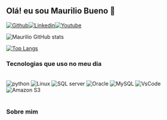 ## Olá! eu sou Maurilio Bueno 👋

[![Github](https://img.shields.io/badge/GitHub-100000?style=for-the-badge&logo=github&logoColor=white)](https://github.com/Buenomaurilio)[![Linkedin](https://img.shields.io/badge/LinkedIn-0077B5?style=for-the-badge&logo=linkedin&logoColor=white)](https://www.linkedin.com/in/maurilio-bueno/)[![Youtube](https://img.shields.io/badge/YouTube-FF0000?style=for-the-badge&logo=youtube&logoColor=white)](https://www.youtube.com/watch?v=Vze5eXdcMfk)

![Maurilio GitHub stats](https://github-readme-stats.vercel.app/api?username=Buenomaurilio&show_icons=true&theme=dark)

[![Top Langs](https://github-readme-stats.vercel.app/api/top-langs/?username=Buenomaurilio&layout=compact)](https://github.com/Buenomaurilio/github-readme-stats)

### Tecnologias que uso no meu dia


<div style='display: inline_block'><br/>
<img align='center' alt='python' src='https://img.shields.io/badge/Python-3776AB?style=for-the-badge&logo=python&logoColor=white'/>
<img align='center' alt='Linux' src='https://img.shields.io/badge/Linux-FCC624?style=for-the-badge&logo=linux&logoColor=black'/>
<img align='center' alt='SQL server' src='https://img.shields.io/badge/Microsoft_SQL_Server-CC2927?style=for-the-badge&logo=microsoft-sql-server&logoColor=white'/>
<img align='center' alt='Oracle' src='https://img.shields.io/badge/Oracle-F80000?style=for-the-badge&logo=Oracle&logoColor=white'/>
<img align='center' alt='MySQL' src='https://img.shields.io/badge/MySQL-00000F?style=for-the-badge&logo=mysql&logoColor=white'/>
<img align='center' alt='VsCode' src='https://img.shields.io/badge/Visual_Studio_Code-0078D4?style=for-the-badge&logo=visual%20studio%20code&logoColor=white'/>
<img align='center' alt='Amazon S3' src='https://img.shields.io/badge/Amazon_AWS-FF9900?style=for-the-badge&logo=amazonaws&logoColor=white'/>	
</div><br/>

### Sobre mim

